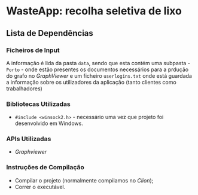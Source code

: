 # WasteApp: recolha seletiva de lixo

## Lista de Dependências

### Ficheiros de Input

A informação é lida da pasta ```data```, sendo que esta contém uma subpasta - ```Porto``` - onde estão presentes os documentos necessários para a prdução do grafo no *GraphViewer* e um ficheiro ```userlogins.txt``` onde está guardada a informação sobre os utilizadores da aplicação (tanto clientes como trabalhadores)

### Bibliotecas Utilizadas

+ ```#include <winsock2.h>``` - necessário uma vez que projeto foi desenvolvido em Windows.

### APIs Utilizadas

+ *Graphviewer*
  
### Instruções de Compilação

+ Compilar o projeto (normalmente compilamos no *Clion*);
+ Correr o executável.


